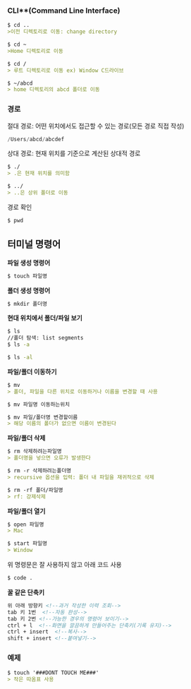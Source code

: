### CLI**(Command Line Interface)

```markdown
$ cd ..
>이전 디렉토리로 이동: change directory

$ cd ~
>Home 디렉토리로 이동

$ cd /
> 루트 디렉토리로 이동 ex) Window C드라이브
```

```markdown
$ ~/abcd
> home 디렉토리의 abcd 폴더로 이동
```

### **경로**

절대 경로: 어떤 위치에서도 접근할 수 있는 경로(모든 경로 직접 작성)

```powershell
/Users/abcd/abcdef
```

상대 경로: 현재 위치를 기준으로 계산된 상대적 경로

```markdown
$ ./
> .은 현재 위치를 의미함

$ ../
> ..은 상위 폴더로 이동
```
경로 확인

```markdown
$ pwd
```

## 터미널 명령어

**파일 생성 명령어**

```bash
$ touch 파일명
```

**폴더 생성 명령어**

```bash
$ mkdir 폴더명
```

**현대 위치에서 폴더/파일 보기**

```bash
$ ls
//폴더 탐색: list segments
$ ls -a

$ ls -al
```

**파일/폴더 이동하기**

```markdown
$ mv
> 폴더, 파일을 다른 위치로 이동하거나 이름을 변경할 때 사용

$ mv 파일명 이동하는위치

$ mv 파일/폴더명 변경할이름
> 해당 이름의 폴더가 없으면 이름이 변경된다
```

**파일/폴더 삭제**

```markdown
$ rm 삭제하려는파일명
> 폴더명을 넣으면 오류가 발생한다

$ rm -r 삭제하려는폴더명
> recursive 옵션을 입력: 폴더 내 파일을 재귀적으로 삭제

$ rm -rf 폴더/파일명
> rf: 강제삭제
```

**파일/폴더 열기**

```markdown
$ open 파일명
> Mac

$ start 파일명
> Window
```

위 명령문은 잘 사용하지 않고 아래 코드 사용

```bash
$ code .
```

**꿀 같은 단축키**

```markdown
위 아래 방향키 <!--과거 작성한 이력 조회-->
tab 키 1번  <!--자동 완성-->
tab 키 2번 <!--가능한 경우의 명령어 보이기-->
ctrl + l  <!--화면을 깔끔하게 만들어주는 단축키(기록 유지)-->
ctrl + insert  <!--복사-->
shift + insert <!--붙여넣기-->
```

### **예제**

```markdown
$ touch '###DONT TOUCH ME###' 
> 작은 따옴표 사용
```

